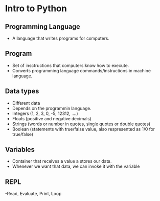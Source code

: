 # Intro to Python

## Programming Language
 
 - A language that writes programs for computers.

 ## Program

- Set of insctructions that computers know how to execute.
- Converts programming language commands/instructions in machine language.

## Data types

- Different data
- Depends on the programmin language.
- Integers (1, 2, 3, 0, -5, 12312, ....)
- Floats (positive and negative decimals)
- Strings (words or number in quotes, single quotes or double quotes)
- Boolean (statements with true/false value, also respresented as 1/0 for true/false)

## Variables

- Container that receives a value a stores our data.
- Whenever we want that data, we can invoke it with the variable

## REPL

-Read, Evaluate, Print, Loop